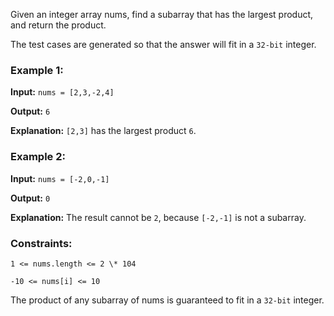 Given an integer array nums, find a
subarray that has the largest product, and return the product.

The test cases are generated so that the answer will fit in a `32-bit` integer.

### Example 1:

**Input:** `nums = [2,3,-2,4]`

**Output:** `6`

**Explanation:** `[2,3]` has the largest product `6`.

### Example 2:

**Input:** `nums = [-2,0,-1]`

**Output:** `0`

**Explanation:** The result cannot be `2`, because `[-2,-1]` is not a subarray.

### Constraints:

`1 <= nums.length <= 2 \* 104`

`-10 <= nums[i] <= 10`

The product of any subarray of nums is guaranteed to fit in a `32-bit` integer.

